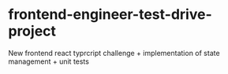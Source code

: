 # frontend-engineer-test-drive-project
New frontend react typrcript challenge + implementation of state management + unit tests
